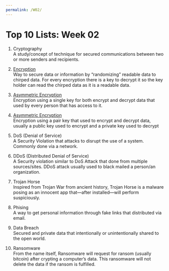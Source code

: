 ```yaml
---
permalink: /W02/
---
```

# Top 10 Lists: Week 02

1. Cryptography<br>
A study/concept of technique for secured communications between two or more senders and recipients. 

2. [Encryption]( https://www.cloudflare.com/learning/ssl/what-is-encryption/)<br>
Way to secure data or information by “randomizing” readable data to chirped data. For every encryption there is a key to decrypt it so the key holder can read the chirped data as it is a readable data. 

3. [Asymmetric Encryption](https://cyware.com/news/exploring-the-differences-between-symmetric-and-asymmetric-encryption-8de86e8a)<br>
Encryption using a single key for both encrypt and decrypt data that used by every person that has access to it.

4. [Asymmetric Encryption](https://cyware.com/news/exploring-the-differences-between-symmetric-and-asymmetric-encryption-8de86e8a)<br>
Encryption using a pair key that used to encrypt and decrypt data, usually a public key used to encrypt and a private key used to decrypt

5. DoS (Denial of Service)<br>
A Security Violation that attacks to disrupt the use of a system. Commonly done via a network.

6. DDoS (Distributed Denial of Service)<br>
A Security violation similar to DoS Attack that done from multiple sources/sites. DDoS attack usually used to black mailed a person/an organization.

7. Trojan Horse<br>
Inspired from Trojan War from ancient history, Trojan Horse is a malware posing as an innocent app that—after installed—will perform suspiciously.

8. Phising<br>
A way to get personal information through fake links that distributed via email.

9. Data Breach<br>
Secured and private data that intentionally or unintentionally shared to the open world.

10.	Ransomware<br> 
From the name itself, Ransomware will request for ransom (usually bitcoin) after crypting a computer’s data. This ransomware will not delete the data if the ransom is fulfilled.
